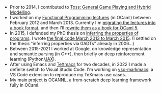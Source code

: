 * Prior to 2014, I contributed to [Toss: General Game Playing and Hybrid Modelling](https://toss.sourceforge.net).
* I worked on my [Functional Programming lectures](https://ii.uni.wroc.pl/~lukstafi/FPcourse) (in OCaml) between February 2012 and March 2013. Currently I'm [migrating the lectures into a book format](https://lukstafi.github.io/curious-ocaml/old_lectures_as_book.html), and then I'll [rewrite them as a book for OCaml 5](https://lukstafi.github.io/curious-ocaml/new_book.html).
* In 2015, I defended my PhD thesis on [inferring the properties of programs](http://ii.uni.wroc.pl/~lukstafi/pmwiki/uploads/Infer/invargent-simple-slides.pdf). I wrote [the final code March 2013 to March 2015](https://github.com/lukstafi/invargent). (I settled on the thesis "inferring properties via GADTs" already in 2006...)
* Between 2015-2021 I worked at Google, on knowledge representation and semantic parsing (in C++), then briefly on deep reinforcement learning (Python/[JAX](https://github.com/google/jax)).
* After using Emacs and [TeXmacs](https://texmacs.org) for two decades, in 2022 I made a definite switch to Visual Studio Code. I'm working on [vsc-markmacs](https://github.com/lukstafi/vsc-markmacs): a VS Code extension to reproduce my TeXmacs use cases.
* My main project is [OCANNL](https://github.com/lukstafi/ocannl), a from-scratch deep learning framework fully in OCaml.
